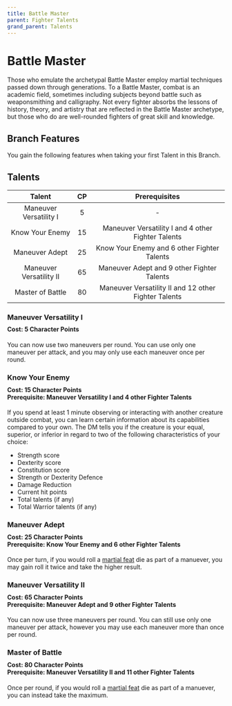 ```yaml
---
title: Battle Master
parent: Fighter Talents
grand_parent: Talents
---
```


# Battle Master
Those who emulate the archetypal Battle Master employ martial techniques passed down through generations. To a Battle Master, combat is an academic field, sometimes including subjects beyond battle such as weaponsmithing and calligraphy. Not every fighter absorbs the lessons of history, theory, and artistry that are reflected in the Battle Master archetype, but those who do are well-rounded fighters of great skill and knowledge.

## Branch Features
You gain the following features when taking your first Talent in this Branch.

## Talents

| Talent | CP | Prerequisites |
|:------:|:--:|:-------------:|
| Maneuver Versatility I  | 5  | - |
| Know Your Enemy         | 15 | Maneuver Versatility I and 4 other Fighter Talents |
| Maneuver Adept          | 25 | Know Your Enemy and 6 other Fighter Talents |
| Maneuver Versatility II | 65 | Maneuver Adept and 9 other Fighter Talents |
| Master of Battle        | 80 | Maneuver Versatility II and 12 other Fighter Talents |

### Maneuver Versatility I

<div style="margin-top:-10px;"></div>

#### **Cost:** 5 Character Points
You can now use two maneuvers per round. You can use only one maneuver per attack, and you may only use each maneuver once per round.

### Know Your Enemy

<div style="margin-top:-10px;"></div>

#### **Cost:** 15 Character Points<br>**Prerequisite:** Maneuver Versatility I and 4 other Fighter Talents
If you spend at least 1 minute observing or interacting with another creature outside combat, you can learn certain information about its capabilities compared to your own. The DM tells you if the creature is your equal, superior, or inferior in regard to two of the following characteristics of your choice:
- Strength score
- Dexterity score
- Constitution score
- Strength or Dexterity Defence
- Damage Reduction
- Current hit points
- Total talents (if any)
- Total Warrior talents (if any)

### Maneuver Adept

<div style="margin-top:-10px;"></div>

#### **Cost:** 25 Character Points<br>**Prerequisite:** Know Your Enemy and 6 other Fighter Talents
Once per turn, if you would roll a [martial feat](https://stormchaserroleplaying.com/stormchaserRPG/Talents/Martial) die as part of a manuever, you may gain roll it twice and take the higher result.

### Maneuver Versatility II

<div style="margin-top:-10px;"></div>

#### **Cost:** 65 Character Points<br>**Prerequisite:** Maneuver Adept and 9 other Fighter Talents
You can now use three maneuvers per round. You can still use only one maneuver per attack, however you may use each maneuver more than once per round.

### Master of Battle

<div style="margin-top:-10px;"></div>

#### **Cost:** 80 Character Points<br>**Prerequisite:** Maneuver Versatility II and 11 other Fighter Talents
Once per round, if you would roll a [martial feat](https://stormchaserroleplaying.com/stormchaserRPG/Talents/Martial) die as part of a manuever, you can instead take the maximum.

